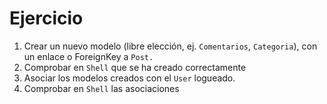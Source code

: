 # Ejercicio

1. Crear un nuevo modelo (libre elección, ej. `Comentarios`, `Categoria`), con un enlace o ForeignKey a `Post.`
2. Comprobar en `Shell` que se ha creado correctamente
3. Asociar los modelos creados con el `User` logueado.
4. Comprobar en `Shell` las asociaciones
